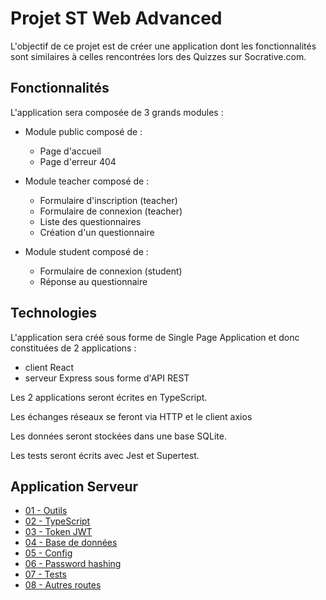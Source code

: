 # Projet ST Web Advanced

L'objectif de ce projet est de créer une application dont les fonctionnalités sont similaires à celles rencontrées lors des Quizzes sur Socrative.com.

## Fonctionnalités

L'application sera composée de 3 grands modules :

- Module public composé de :
  - Page d'accueil
  - Page d'erreur 404

- Module teacher composé de :
  - Formulaire d'inscription (teacher)
  - Formulaire de connexion (teacher)
  - Liste des questionnaires
  - Création d'un questionnaire

- Module student composé de :
  - Formulaire de connexion (student)
  - Réponse au questionnaire

## Technologies

L'application sera créé sous forme de Single Page Application et donc constituées de 2 applications :
- client React
- serveur Express sous forme d'API REST

Les 2 applications seront écrites en TypeScript.

Les échanges réseaux se feront via HTTP et le client axios

Les données seront stockées dans une base SQLite.

Les tests seront écrits avec Jest et Supertest.

## Application Serveur

- [01 - Outils](./serveur/01-outils.md)
- [02 - TypeScript](./serveur/02-typescript.md)
- [03 - Token JWT](./serveur/03-tokens-JWT.md)
- [04 - Base de données](./serveur/04-database.md)
- [05 - Config](./serveur/05-dotenv.md)
- [06 - Password hashing](./serveur/06-password-hashing.md)
- [07 - Tests](./serveur/07-tests.md)
- [08 - Autres routes](./serveur/08-other-routes.md)
